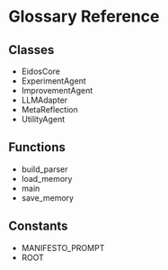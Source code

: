 # Glossary Reference

## Classes
- EidosCore
- ExperimentAgent
- ImprovementAgent
- LLMAdapter
- MetaReflection
- UtilityAgent

## Functions
- build_parser
- load_memory
- main
- save_memory

## Constants
- MANIFESTO_PROMPT
- ROOT
